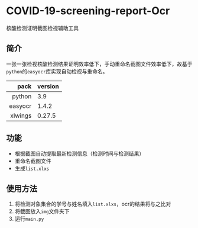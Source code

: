 # COVID-19-screening-report-Ocr
 核酸检测证明截图检视辅助工具
## 简介

一张一张检视核酸检测结果证明效率低下，手动重命名截图文件效率低下，故基于`python`的`easyocr`库实现自动检视与重命名。

|    pack | version |
| ------: | ------- |
|  python | 3.9     |
| easyocr | 1.4.2   |
| xlwings | 0.27.5  |

## 功能

- 根据截图自动提取最新检测信息（检测时间与检测结果）
- 重命名截图文件
- 生成`list.xlxs`

## 使用方法

1. 将检测对象集合的学号与姓名填入`list.xlxs`，ocr的结果将与之比对
2. 将截图放入`img`文件夹下
3. 运行`main.py`
